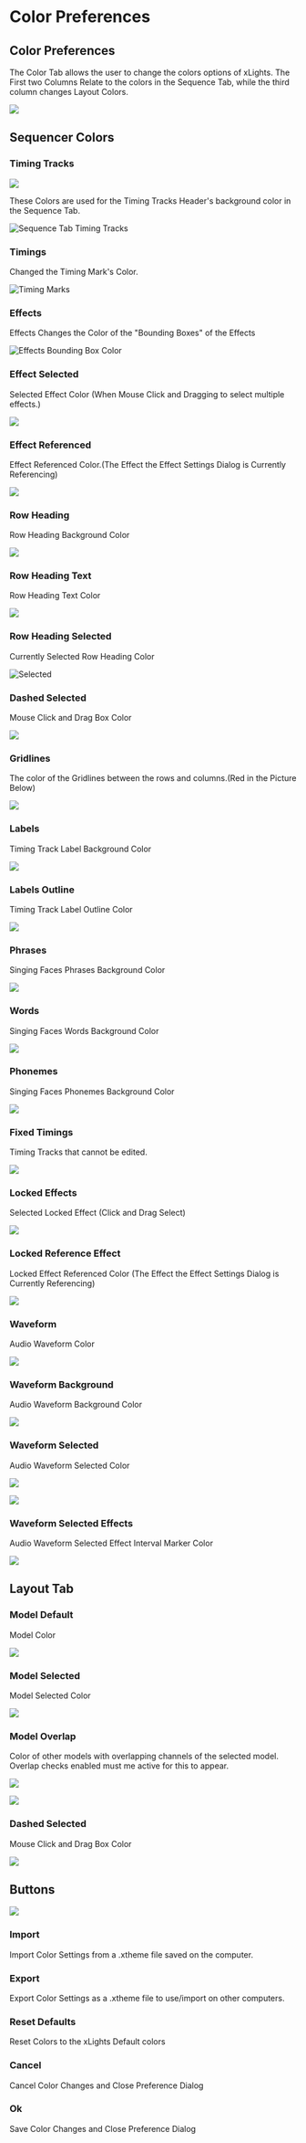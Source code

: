 # Color Preferences

## Color Preferences

The Color Tab allows the user to change the colors options of xLights. The First two Columns Relate to the colors in the Sequence Tab, while the third column changes Layout Colors.

![](<../../../../.gitbook/assets/image (724).png>)

## Sequencer Colors

### Timing Tracks

![](<../../../../.gitbook/assets/image (581).png>)

These Colors are used for the Timing Tracks Header's background color in the Sequence Tab.

![Sequence Tab Timing Tracks](<../../../../.gitbook/assets/image (588).png>)

### Timings

Changed the Timing Mark's Color.

![Timing Marks](<../../../../.gitbook/assets/image (412).png>)

### Effects

Effects Changes the Color of the "Bounding Boxes" of the Effects

![Effects Bounding Box Color](<../../../../.gitbook/assets/image (670).png>)

### Effect Selected

Selected Effect Color (When Mouse Click and Dragging to select multiple effects.)

![](<../../../../.gitbook/assets/image (665).png>)

### Effect Referenced

Effect Referenced Color.(The Effect the Effect Settings Dialog is Currently Referencing)

![](<../../../../.gitbook/assets/image (468).png>)

### Row Heading

Row Heading Background Color

![](<../../../../.gitbook/assets/image (679).png>)

### Row Heading Text

Row Heading Text Color

![](<../../../../.gitbook/assets/image (353) (1).png>)

### Row Heading Selected

Currently Selected Row Heading Color

![Selected](<../../../../.gitbook/assets/image (6) (2).png>)

### Dashed Selected

Mouse Click and Drag Box Color

![](<../../../../.gitbook/assets/image (440).png>)

### Gridlines

The color of the Gridlines between the rows and columns.(Red in the Picture Below)

![](<../../../../.gitbook/assets/image (176).png>)

### Labels

Timing Track Label Background Color

![](<../../../../.gitbook/assets/image (319).png>)

### Labels Outline

Timing Track Label Outline Color

![](<../../../../.gitbook/assets/image (140).png>)

### Phrases

Singing Faces Phrases Background Color

![](<../../../../.gitbook/assets/image (791).png>)

### Words

Singing Faces Words Background Color

![](<../../../../.gitbook/assets/image (782).png>)

### Phonemes

Singing Faces Phonemes Background Color

![](<../../../../.gitbook/assets/image (217) (1).png>)

### Fixed Timings

Timing Tracks that cannot be edited.

![](<../../../../.gitbook/assets/image (562).png>)

### Locked Effects

Selected Locked Effect (Click and Drag Select)

![](<../../../../.gitbook/assets/image (430).png>)

### Locked Reference Effect

Locked Effect Referenced Color (The Effect the Effect Settings Dialog is Currently Referencing)

![](<../../../../.gitbook/assets/image (396).png>)

### Waveform

Audio Waveform Color

![](<../../../../.gitbook/assets/image (582) (1).png>)

### Waveform Background

Audio Waveform Background Color

![](<../../../../.gitbook/assets/image (627) (1).png>)

### Waveform Selected

Audio Waveform Selected Color

![](<../../../../.gitbook/assets/image (627) (1).png>)

![](<../../../../.gitbook/assets/image (668).png>)

### Waveform Selected Effects

Audio Waveform Selected Effect Interval Marker Color

![](<../../../../.gitbook/assets/image (465) (1).png>)

## Layout Tab

### Model Default

Model Color

![](<../../../../.gitbook/assets/image (740).png>)

### Model Selected

Model Selected Color

![](<../../../../.gitbook/assets/image (738).png>)

### Model Overlap

Color of other models with overlapping channels of the selected model. Overlap checks enabled must me active for this to appear.

![](<../../../../.gitbook/assets/image (59) (2).png>)

![](<../../../../.gitbook/assets/image (701).png>)

### Dashed Selected

Mouse Click and Drag Box Color

![](<../../../../.gitbook/assets/image (69) (1).png>)

## Buttons

![](<../../../../.gitbook/assets/image (757).png>)

### Import

Import Color Settings from a .xtheme file saved on the computer.

### Export

Export Color Settings as a .xtheme file to use/import on other computers.

### Reset Defaults

Reset Colors to the xLights Default colors

### Cancel

Cancel Color Changes and Close Preference Dialog

### Ok

Save Color Changes and Close Preference Dialog
